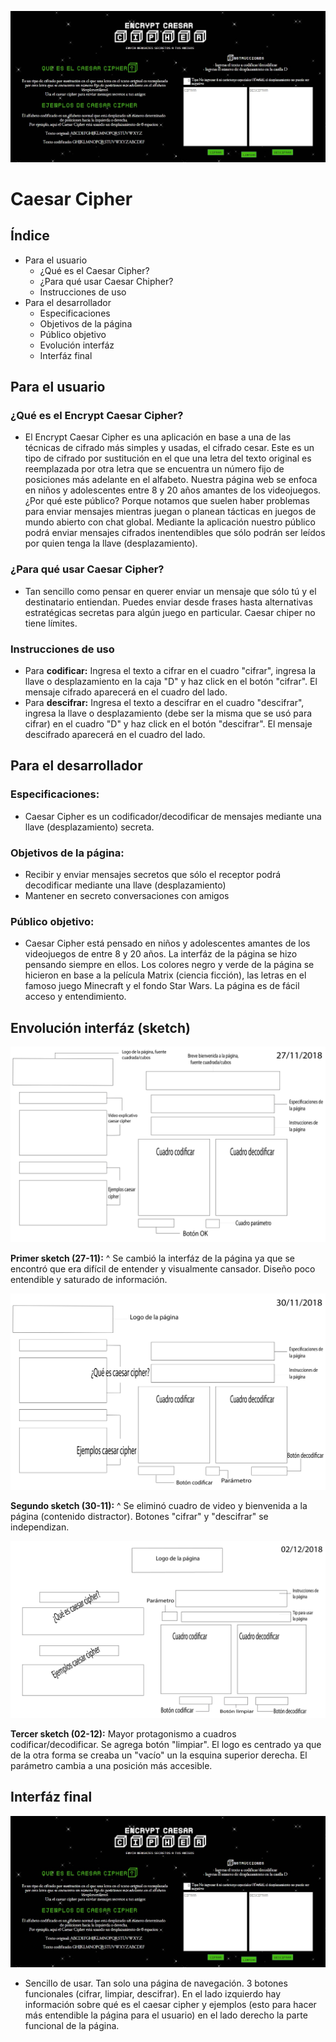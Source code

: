 ![cipher](images/foto_cipher.jpg)

# Caesar Cipher

## Índice 

- Para el usuario
   - ¿Qué es el Caesar Cipher?
   - ¿Para qué usar Caesar Chipher?
   - Instrucciones de uso
- Para el desarrollador
   - Especificaciones
   - Objetivos de la página
   - Público objetivo
   - Evolución interfáz
   - Interfáz final

## Para el usuario

### **¿Qué es el Encrypt Caesar Cipher?**
- El Encrypt Caesar Cipher es una aplicación en base a una de las técnicas de cifrado más simples y usadas, el cifrado cesar. Este es un tipo de cifrado por sustitución en el que una letra del texto original es reemplazada por otra letra que se encuentra un número fijo de posiciones más adelante en el alfabeto. Nuestra página web se enfoca en niños y adolescentes entre 8 y 20 años amantes de los videojuegos. ¿Por qué este público? Porque notamos que suelen haber problemas para enviar mensajes mientras juegan o planean tácticas en juegos de mundo abierto con chat global. Mediante la aplicación nuestro público podrá enviar mensajes cifrados inentendibles que sólo podrán ser leídos por quien tenga la llave (desplazamiento).

### **¿Para qué usar Caesar Cipher?**
- Tan sencillo como pensar en querer enviar un mensaje que sólo tú y el destinatario entiendan. Puedes enviar desde frases hasta alternativas estratégicas secretas para algún juego en particular. Caesar chiper no tiene límites. 

### **Instrucciones de uso**
- Para **codificar:** Ingresa el texto a cifrar en el cuadro "cifrar", ingresa la llave o desplazamiento en la caja "D" y haz click en el botón "cifrar". El mensaje cifrado aparecerá en el cuadro del lado. 
- Para **descifrar:** Ingresa el texto a descifrar en el cuadro "descifrar", ingresa la llave o desplazamiento (debe ser la misma que se usó para cifrar) en el cuadro "D" y haz click en el botón "descifrar". El mensaje descifrado aparecerá en el cuadro del lado.


## Para el desarrollador

### **Especificaciones:**
- Caesar Cipher es un codificador/decodificar de mensajes mediante una llave (desplazamiento) secreta. 

### **Objetivos de la página:**
- Recibir y enviar mensajes secretos que sólo el receptor podrá decodificar mediante una llave (desplazamiento)
- Mantener en secreto conversaciones con amigos 

### **Público objetivo:**
- Caesar Cipher está pensado en niños y adolescentes amantes de los videojuegos de entre 8 y 20 años. La interfáz de la página se hizo pensando siempre en ellos. Los colores negro y verde de la página se hicieron en base a la película Matrix (ciencia ficción), las letras en el famoso juego Minecraft y el fondo Star Wars. La página es de fácil acceso y entendimiento. 

## **Envolución interfáz (sketch)** 

![sketch-27.11](images/sketch_27-11.jpg)

**Primer sketch (27-11):** ^ Se cambió la interfáz de la página ya que se encontró que era difícil de entender y visualmente cansador. Diseño poco entendible y saturado de información. 

![sketch-30.11](images/sketch_30-11.jpg)

**Segundo sketch (30-11):** ^ Se eliminó cuadro de video y bienvenida a la página (contenido distractor). Botones "cifrar" y "descifrar" se independizan.

![sketch-02.12](images/sketch_02-11.jpg)

**Tercer sketch (02-12):** Mayor protagonismo a cuadros codificar/decodificar. Se agrega botón "limpiar". El logo es centrado ya que de la otra forma se creaba un "vacío" un la esquina superior derecha. El parámetro cambia a una posición más accesible. 

## Interfáz final 
![cipher](images/foto_cipher.jpg)

- Sencillo de usar. Tan solo una página de navegación. 3 botones funcionales (cifrar, limpiar, descifrar). En el lado izquierdo hay información sobre qué es el caesar cipher y ejemplos (esto para hacer más entendible la página para el usuario) en el lado derecho la parte funcional de la página. 